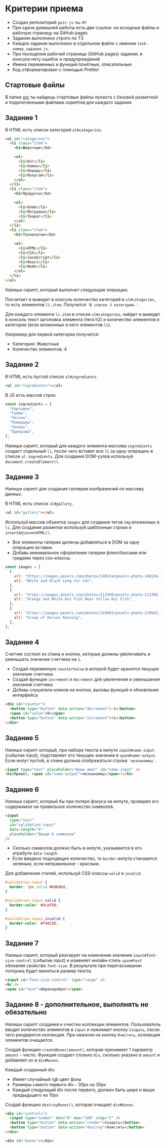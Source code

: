 # Критерии приема

- Создан репозиторий `goit-js-hw-07`
- При сдаче домашней работы есть две ссылки: на исходные файлы и рабочую
  страницу на GitHub pages
- Задание выполнено строго по ТЗ
- Каждое задание выполнено в отдельном файле с именем `task-номер_задания.js`.
- При посещении рабочей страницы (GitHub pages) задания, в консоли нету ошибок и
  предупреждений
- Имена переменных и функций понятные, описательные
- Код отформатирован с помощью Prettier

## Стартовые файлы

В папке [src](./src) ты найдешь стартовые файлы проекта с базовой разметкой и
подключенными файлами скриптов для каждого задания.

## Задание 1

В HTML есть список категорий `ul#categories`.

```html
<ul id="categories">
  <li class="item">
    <h2>Животные</h2>

    <ul>
      <li>Кот</li>
      <li>Хомяк</li>
      <li>Лошадь</li>
      <li>Попугай</li>
    </ul>
  </li>
  <li class="item">
    <h2>Продукты</h2>

    <ul>
      <li>Хлеб</li>
      <li>Петрушка</li>
      <li>Творог</li>
    </ul>
  </li>
  <li class="item">
    <h2>Технологии</h2>

    <ul>
      <li>HTML</li>
      <li>CSS</li>
      <li>JavaScript</li>
      <li>React</li>
      <li>Node</li>
    </ul>
  </li>
</ul>
```

Напиши скрипт, который выполнит следующие операции.

Посчитает и выведет в консоль количество категорий в `ul#categories`, то есть
элементов `li.item`. Получится `'В списке 3 категории.'`.

Для каждого элемента `li.item` в списке `ul#categories`, найдет и выведет в
консоль текст заголовка элемента (тега h2) и количество элементов в категории
(всех вложенных в него элементов `li`).

Например для первой категории получится:

- Категория: Животные
- Количество элементов: 4

## Задание 2

В HTML есть пустой список `ul#ingredients`.

```html
<ul id="ingredients"></ul>
```

В JS есть массив строк.

```js
const ingredients = [
  "Картошка",
  "Грибы",
  "Чеснок",
  "Помидоры",
  "Зелень",
  "Приправы",
];
```

Напиши скрипт, который для каждого элемента массива `ingredients` создаст
отдельный `li`, после чего вставит все `li` за одну операцию в список
`ul.ingredients`. Для создания DOM-узлов используй `document.createElement()`.

## Задание 3

Напиши скрипт для создания галлереи изображений по массиву данных.

В HTML есть список `ul#gallery`.

```html
<ul id="gallery"></ul>
```

Используй массив объектов `images` для создания тегов `img` вложенных в `li`.
Для создания разметки используй шаблонные строки и `insertAdjacentHTML()`.

- Все элементы галереи должны добавляться в DOM за одну операцию вставки.
- Добавь минимальное оформление галереи флексбоксами или гридами через
  css-классы.

```js
const images = [
  {
    url: "https://images.pexels.com/photos/140134/pexels-photo-140134.jpeg?auto=compress&cs=tinysrgb&dpr=2&h=750&w=1260",
    alt: "White and Black Long Fur Cat",
  },
  {
    url: "https://images.pexels.com/photos/213399/pexels-photo-213399.jpeg?auto=compress&cs=tinysrgb&dpr=2&h=750&w=1260",
    alt: "Orange and White Koi Fish Near Yellow Koi Fish",
  },
  {
    url: "https://images.pexels.com/photos/219943/pexels-photo-219943.jpeg?auto=compress&cs=tinysrgb&dpr=2&h=750&w=1260",
    alt: "Group of Horses Running",
  },
];
```

## Задание 4

Счетчик состоит из спана и кнопок, которые должны увеличивать и уменьшать
значение счетчика на `1`.

- Создай переменную `counterValue` в которой будет хранится текущее значение
  счетчика.
- Создай функции `increment` и `decrement` для увеличения и уменьшения значения
  счетчика
- Добавь слушатели кликов на кнопки, вызовы функций и обновление интерфейса

```html
<div id="counter">
  <button type="button" data-action="decrement">-1</button>
  <span id="value">0</span>
  <button type="button" data-action="increment">+1</button>
</div>
```

## Задание 5

Напиши скрипт который, при наборе текста в инпуте `input#name-input` (событие
input), подставляет его текущее значение в `span#name-output`. Если инпут
пустой, в спане должна отображаться строка `'незнакомец'`.

```html
<input type="text" placeholder="Ваше имя?" id="name-input" />
<h1>Привет, <span id="name-output">незнакомец</span>!</h1>
```

## Задание 6

Напиши скрипт, который бы при потере фокуса на инпуте, проверял его содержимое
на правильное количество символов.

```html
<input
  type="text"
  id="validation-input"
  data-length="6"
  placeholder="Введи 6 символов"
/>
```

- Сколько символов должно быть в инпуте, указывается в его атрибуте
  `data-length`.
- Если введено подходящее количество, то `border` инпута становится зеленым,
  если неправильное - красным.

Для добавления стилей, используй CSS-классы `valid` и `invalid`.

```css
#validation-input {
  border: 3px solid #bdbdbd;
}

#validation-input.valid {
  border-color: #4caf50;
}

#validation-input.invalid {
  border-color: #f44336;
}
```

## Задание 7

Напиши скрипт, который реагирует на изменение значения `input#font-size-control`
(событие input) и изменяет инлайн-стиль `span#text` обновляя свойство
`font-size`. В результате при перетаскивании ползунка будет меняться размер
текста.

```html
<input id="font-size-control" type="range" />
<br />
<span id="text">Абракадабра!</span>
```

## Задание 8 - дополнительное, выполнять не обязательно

Напиши скрипт создания и очистки коллекции элементов. Пользователь вводит
количество элементов в `input` и нажимает кнопку `Создать`, после чего
рендерится коллекция. При нажатии на кнопку `Очистить`, коллекция элементов
очищается.

Создай функцию `createBoxes(amount)`, которая принимает 1 параметр `amount` -
число. Функция создает столько `div`, сколько указано в `amount` и добавляет их
в `div#boxes`.

Каждый созданный div:

- Имеет случайный rgb цвет фона
- Размеры самого первого div - 30px на 30px
- Каждый следующий div после первого, должен быть шире и выше предыдущего на
  10px

Создай функцию `destroyBoxes()`, которая очищает `div#boxes`.

```html
<div id="controls">
  <input type="number" min="0" max="100" step="1" />
  <button type="button" data-action="render">Создать</button>
  <button type="button" data-action="destroy">Очистить</button>
</div>

<div id="boxes"></div>
```
